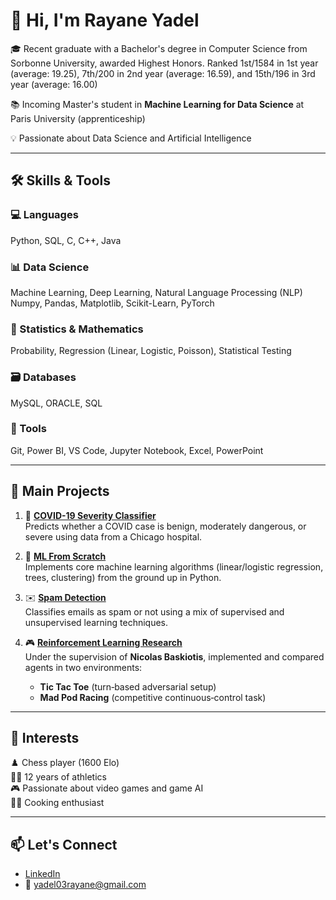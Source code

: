 # 👋 Hi, I'm Rayane Yadel
  
🎓 Recent graduate with a Bachelor's degree in Computer Science from Sorbonne University, awarded Highest Honors. Ranked 1st/1584 in 1st year (average: 19.25), 7th/200 in 2nd year (average: 16.59), and 15th/196 in 3rd year (average: 16.00) 

📚 Incoming Master's student in **Machine Learning for Data Science** at Paris University (apprenticeship)

💡 Passionate about Data Science and Artificial Intelligence

---
## 🛠️ Skills & Tools

### 💻 Languages  
Python, SQL, C, C++, Java

### 📊 Data Science  
Machine Learning, Deep Learning, Natural Language Processing (NLP)  
Numpy, Pandas, Matplotlib, Scikit-Learn, PyTorch

### 📐 Statistics & Mathematics  
Probability, Regression (Linear, Logistic, Poisson), Statistical Testing

### 🗃️ Databases  
MySQL, ORACLE, SQL

### 🧰 Tools  
Git, Power BI, VS Code, Jupyter Notebook, Excel, PowerPoint

---

## 🚀 Main Projects

1. 🦠 **[COVID-19 Severity Classifier](https://github.com/RayaneYadel/covid-severity-classification)**  
   Predicts whether a COVID case is benign, moderately dangerous, or severe using data from a Chicago hospital.  

2. 📘 **[ML From Scratch](https://github.com/RayaneYadel/ml-from-scratch)**  
   Implements core machine learning algorithms (linear/logistic regression, trees, clustering) from the ground up in Python.  

3. ✉️ **[Spam Detection](https://github.com/RayaneYadel/spam-detection)**  
   Classifies emails as spam or not using a mix of supervised and unsupervised learning techniques.  

4. 🎮 **[Reinforcement Learning Research](https://github.com/RayaneYadel/reinforcement-learning)**  
   Under the supervision of **Nicolas Baskiotis**, implemented and compared agents in two environments:  
   - **Tic Tac Toe** (turn‑based adversarial setup)  
   - **Mad Pod Racing** (competitive continuous‑control task)

---

## 🧠 Interests

♟️ Chess player (1600 Elo)  
🏃‍♂️ 12 years of athletics  
🎮 Passionate about video games and game AI  
👨‍🍳 Cooking enthusiast

---

## 📫 Let's Connect

- [LinkedIn](https://www.linkedin.com/in/rayane-yadel-36116a24a/)  
- 📧 yadel03rayane@gmail.com  

